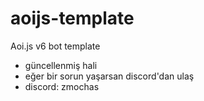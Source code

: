 # aoijs-template
Aoi.js v6 bot template

- güncellenmiş hali
- eğer bir sorun yaşarsan discord'dan ulaş
- discord: zmochas
